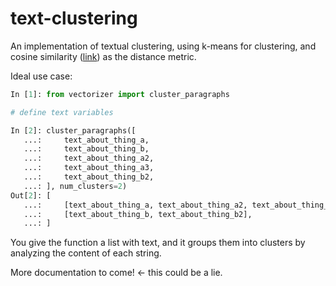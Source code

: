 text-clustering
===============

An implementation of textual clustering, using k-means for clustering, and
cosine similarity ([link](https://github.com/sergeio/text_comparer)) as the
distance metric.

Ideal use case:
```python
In [1]: from vectorizer import cluster_paragraphs

# define text variables

In [2]: cluster_paragraphs([
   ...:     text_about_thing_a,
   ...:     text_about_thing_b,
   ...:     text_about_thing_a2,
   ...:     text_about_thing_a3,
   ...:     text_about_thing_b2,
   ...: ], num_clusters=2)
Out[2]: [
   ...:     [text_about_thing_a, text_about_thing_a2, text_about_thing_a3],
   ...:     [text_about_thing_b, text_about_thing_b2],
   ...: ]
```

You give the function a list with text, and it groups them into clusters by
analyzing the content of each string.

More documentation to come! <- this could be a lie.

